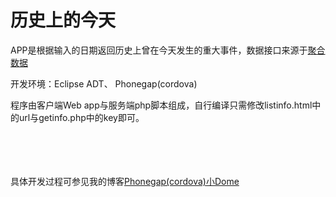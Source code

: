 # 历史上的今天

APP是根据输入的日期返回历史上曾在今天发生的重大事件，数据接口来源于<a href="https://www.juhe.cn/docs/api/id/63">聚合数据</a>

开发环境：Eclipse ADT、 Phonegap(cordova)

程序由客户端Web app与服务端php脚本组成，自行编译只需修改listinfo.html中的url与getinfo.php中的key即可。


<br /><br /><br /><br />
具体开发过程可参见我的博客<a href="http://blog.csdn.net/baalhuo/article/details/51757905">Phonegap(cordova)小Dome</a>
